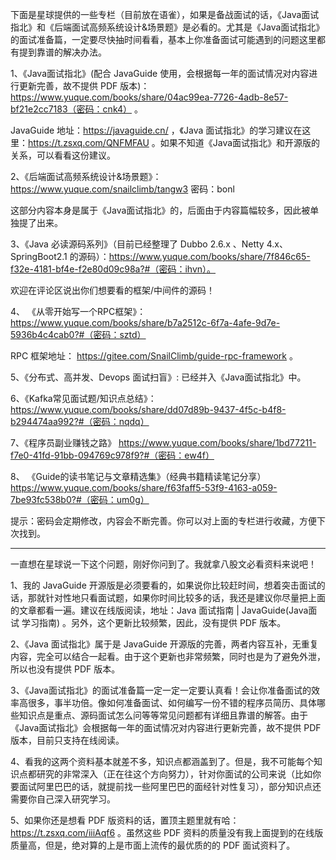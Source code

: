 下面是星球提供的一些专栏（目前放在语雀），如果是备战面试的话，《Java面试指北》和《后端面试高频系统设计&场景题》是必看的。尤其是《Java面试指北》的面试准备篇，一定要尽快抽时间看看，基本上你准备面试可能遇到的问题这里都有提到靠谱的解决办法。

1、《Java面试指北》(配合 JavaGuide 使用，会根据每一年的面试情况对内容进行更新完善，故不提供 PDF 版本)：https://www.yuque.com/books/share/04ac99ea-7726-4adb-8e57-bf21e2cc7183（密码：cnk4） 。 

JavaGuide 地址：https://javaguide.cn/ ，《Java 面试指北》的学习建议在这里：https://t.zsxq.com/QNFMFAU 。如果不知道《Java面试指北》和开源版的关系，可以看看这份建议。

2、《后端面试高频系统设计&场景题》：https://www.yuque.com/snailclimb/tangw3 密码：bonl

这部分内容本身是属于《Java面试指北》的，后面由于内容篇幅较多，因此被单独提了出来。

3、《Java 必读源码系列》（目前已经整理了 Dubbo 2.6.x 、Netty 4.x、SpringBoot2.1 的源码）：https://www.yuque.com/books/share/7f846c65-f32e-4181-bf4e-f2e80d09c98a?#（密码：ihvn）。

欢迎在评论区说出你们想要看的框架/中间件的源码！

4、 《从零开始写一个RPC框架》：https://www.yuque.com/books/share/b7a2512c-6f7a-4afe-9d7e-5936b4c4cab0?#（密码：sztd）

RPC 框架地址： https://gitee.com/SnailClimb/guide-rpc-framework 。

5、《分布式、高并发、Devops 面试扫盲》: 已经并入《Java面试指北》中。

6、《Kafka常见面试题/知识点总结》：https://www.yuque.com/books/share/dd07d89b-9437-4f5c-b4f8-b294474aa992?#（密码：nqdq） 

7、《程序员副业赚钱之路》 https://www.yuque.com/books/share/1bd77211-f7e0-41fd-91bb-094769c978f9?#（密码：ew4f） 

8、 《Guide的读书笔记与文章精选集》（经典书籍精读笔记分享）https://www.yuque.com/books/share/f63faff5-53f9-4163-a059-7be93fc538b0?#（密码：um0g） 

提示：密码会定期修改，内容会不断完善。你可以对上面的专栏进行收藏，方便下次找到。

---

一直想在星球说一下这个问题，刚好你问到了。我就拿八股文必看资料来说吧！

1、我的 JavaGuide 开源版是必须要看的，如果说你比较赶时间，想着突击面试的话，那就针对性地只看面试题，如果你时间比较多的话，我还是建议你尽量把上面的文章都看一遍。建议在线版阅读，地址：Java 面试指南 | JavaGuide(Java面试 学习指南) 。另外，这个更新比较频繁，因此，没有提供 PDF 版本。

2、《Java 面试指北》属于是 JavaGuide 开源版的完善，两者内容互补，无重复内容，完全可以结合一起看。由于这个更新也非常频繁，同时也是为了避免外泄，所以也没有提供  PDF 版本。

3、《Java面试指北》的面试准备篇一定一定一定要认真看！会让你准备面试的效率高很多，事半功倍。像如何准备面试、如何编写一份不错的程序员简历、具体哪些知识点是重点、源码面试怎么问等等常见问题都有详细且靠谱的解答。由于《Java面试指北》会根据每一年的面试情况对内容进行更新完善，故不提供 PDF 版本，目前只支持在线阅读。

4、看我的这两个资料基本就差不多，知识点都涵盖到了。但是，我不可能每个知识点都研究的非常深入（正在往这个方向努力），针对你面试的公司来说（比如你要面试阿里巴巴的话，就提前找一些阿里巴巴的面经针对性复习），部分知识点还需要你自己深入研究学习。

5、如果你还是想看 PDF 版资料的话，置顶主题里就有哈：https://t.zsxq.com/iiiAqf6 。虽然这些 PDF 资料的质量没有我上面提到的在线版质量高，但是，绝对算的上是市面上流传的最优质的的 PDF 面试资料了。